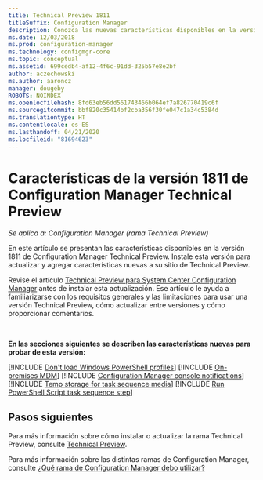 ```yaml
---
title: Technical Preview 1811
titleSuffix: Configuration Manager
description: Conozca las nuevas características disponibles en la versión de rama 1811 de Configuration Manager Technical Preview.
ms.date: 12/03/2018
ms.prod: configuration-manager
ms.technology: configmgr-core
ms.topic: conceptual
ms.assetid: 699cedb4-af12-4f6c-91dd-325b57e8e2bf
author: aczechowski
ms.author: aaroncz
manager: dougeby
ROBOTS: NOINDEX
ms.openlocfilehash: 8fd63eb56dd561743466b064ef7a826770419c6f
ms.sourcegitcommit: bbf820c35414bf2cba356f30fe047c1a34c5384d
ms.translationtype: HT
ms.contentlocale: es-ES
ms.lasthandoff: 04/21/2020
ms.locfileid: "81694623"
---
```

# <a name="capabilities-in-configuration-manager-technical-preview-version-1811"></a>Características de la versión 1811 de Configuration Manager Technical Preview 

*Se aplica a: Configuration Manager (rama Technical Preview)*

En este artículo se presentan las características disponibles en la versión 1811 de Configuration Manager Technical Preview. Instale esta versión para actualizar y agregar características nuevas a su sitio de Technical Preview. 

Revise el artículo [Technical Preview para System Center Configuration Manager](technical-preview.md) antes de instalar esta actualización. Ese artículo le ayuda a familiarizarse con los requisitos generales y las limitaciones para usar una versión Technical Preview, cómo actualizar entre versiones y cómo proporcionar comentarios.     


<!--  Known Issues Template
## Known issues 

[!INCLUDE [known issue title](includes/known-issue-bugid.md)]

-->



<br>

**En las secciones siguientes se describen las características nuevas para probar de esta versión:**  

[!INCLUDE [Don't load Windows PowerShell profiles](includes/1811/1359239.md)]
[!INCLUDE [On-premises MDM](includes/1811/1359124.md)]
[!INCLUDE [Configuration Manager console notifications](includes/1811/1318035.md)]
[!INCLUDE [Temp storage for task sequence media](includes/1811/1359388.md)]
[!INCLUDE [Run PowerShell Script task sequence step](includes/1811/1359389.md)]



## <a name="next-steps"></a>Pasos siguientes

Para más información sobre cómo instalar o actualizar la rama Technical Preview, consulte [Technical Preview](technical-preview.md).    

Para más información sobre las distintas ramas de Configuration Manager, consulte [¿Qué rama de Configuration Manager debo utilizar?](../understand/which-branch-should-i-use.md)
